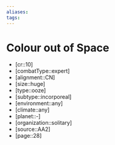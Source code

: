 ```yaml
---
aliases: 
tags: 
---
```


# Colour out of Space

- [cr::10]
- [combatType::expert]
- [alignment::CN]
- [size::huge]
- [type::ooze]
- [subtype::incorporeal]
- [environment::any]
- [climate::any]
- [planet::-]
- [organization::solitary]
- [source::AA2]
- [page::28]
